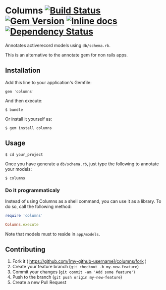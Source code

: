 # Columns [![Build Status](https://travis-ci.org/tigerlily/columns.svg?branch=master)](https://travis-ci.org/tigerlily/columns) [![Gem Version](https://badge.fury.io/rb/columns.svg)](http://badge.fury.io/rb/columns) [![Inline docs](http://inch-ci.org/github/tigerlily/columns.png?branch=master)](http://inch-ci.org/github/tigerlily/columns) [![Dependency Status](https://gemnasium.com/tigerlily/columns.svg)](https://gemnasium.com/tigerlily/columns)

Annotates activerecord models using `db/schema.rb`.

This is an alternative to the annotate gem for non rails apps.

## Installation

Add this line to your application's Gemfile:

    gem 'columns'

And then execute:

    $ bundle

Or install it yourself as:

    $ gem install columns

## Usage

    $ cd your_project

Once you have generate a `db/schema.rb`, just type the following to
annotate your models:

    $ columns

### Do it programmaticaly

Instead of using Columns as a shell command, you can use it as a
library. To do so, call the following method:

``` ruby
require 'columns'

Columns.execute
```

Note that models must to reside in `app/models`.

## Contributing

1. Fork it ( https://github.com/[my-github-username]/columns/fork )
2. Create your feature branch (`git checkout -b my-new-feature`)
3. Commit your changes (`git commit -am 'Add some feature'`)
4. Push to the branch (`git push origin my-new-feature`)
5. Create a new Pull Request
